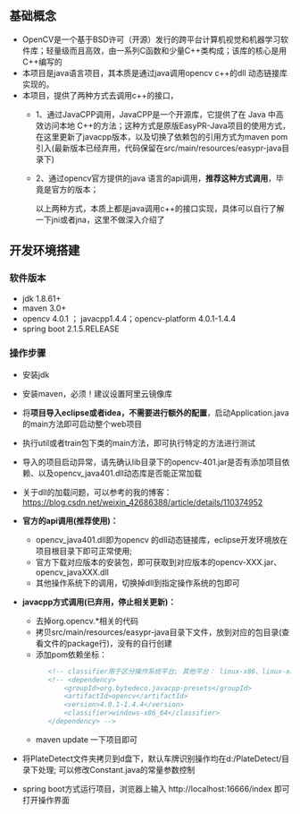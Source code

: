 ## 基础概念
- OpenCV是一个基于BSD许可（开源）发行的跨平台计算机视觉和机器学习软件库；轻量级而且高效，由一系列C函数和少量C++类构成；该库的核心是用C++编写的
- 本项目是java语言项目，其本质是通过java调用opencv c++的dll 动态链接库实现的。
- 本项目，提供了两种方式去调用c++的接口，
  - 1、通过JavaCPP调用，JavaCPP是一个开源库，它提供了在 Java 中高效访问本地 C++的方法；这种方式是原版EasyPR-Java项目的使用方式，在这里更新了javacpp版本，以及切换了依赖包的引用方式为maven pom引入(最新版本已经弃用，代码保留在src/main/resources/easypr-java目录下)
  - 2、通过opencv官方提供的java 语言的api调用，**推荐这种方式调用**，毕竟是官方的版本；
   
      以上两种方式，本质上都是java调用c++的接口实现，具体可以自行了解一下jni或者jna，这里不做深入介绍了


## 开发环境搭建

### 软件版本

- jdk 1.8.61+
- maven 3.0+
- opencv 4.0.1 ； javacpp1.4.4；opencv-platform 4.0.1-1.4.4
- spring boot 2.1.5.RELEASE

### 操作步骤 

- 安装jdk
- 安装maven，必须！建议设置阿里云镜像库
- 将**项目导入eclipse或者idea，不需要进行额外的配置**，启动Application.java的main方法即可启动整个web项目
- 执行util或者train包下类的main方法，即可执行特定的方法进行测试
- 导入的项目启动异常，请先确认lib目录下的opencv-401.jar是否有添加项目依赖、以及opencv_java401.dll动态库是否能正常加载
- 关于dll的加载问题，可以参考的我的博客：https://blog.csdn.net/weixin_42686388/article/details/110374952

- **官方的api调用(推荐使用)：**
  - opencv_java401.dll即为opencv 的dll动态链接库，eclipse开发环境放在项目根目录下即可正常使用; 
  - 官方下载对应版本的安装包，即可获取到对应版本的opencv-XXX.jar、opencv_javaXXX.dll
  - 其他操作系统下的调用，切换掉dll到指定操作系统的包即可

- **javacpp方式调用(已弃用，停止相关更新)：**
  - 去掉org.opencv.*相关的代码
  - 拷贝src/main/resources/easypr-java目录下文件，放到对应的包目录(查看文件的package行)，没有的自行创建
  - 添加pom依赖坐标：
     ```xml
        <!-- classifier用于区分操作系统平台; 其他平台： linux-x86、linux-x86_64、ios-x86_64等 -->
        <!-- <dependency>
            <groupId>org.bytedeco.javacpp-presets</groupId>
            <artifactId>opencv</artifactId>
            <version>4.0.1-1.4.4</version>
            <classifier>windows-x86_64</classifier>
        </dependency> -->
     ```
  - maven update 一下项目即可
  
- 将PlateDetect文件夹拷贝到d盘下，默认车牌识别操作均在d:/PlateDetect/目录下处理; 可以修改Constant.java的常量参数控制
- spring boot方式运行项目，浏览器上输入 http://localhost:16666/index 即可打开操作界面

